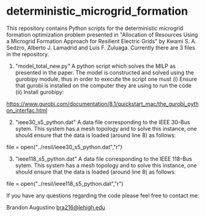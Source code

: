 # deterministic_microgrid_formation
This repository contains Python scripts for the deterministic microgrid formation optimization problem presented in "Allocation of Resources Using a Microgrid Formation Approach for Resilient Electric Grids" by Kwami S. A. Sedzro, Alberto J. Lamadrid and Luis F. Zuluaga. Currently there are 3 files in the repository. 

1) "model_total_new.py" A python script which solves the MILP as presented in the paper. The model is constructed and solved using the gurobipy module, thus in order to execute the script one must (i) Ensure that gurobi is installed on the computer they are using to run the code (ii) Install gurobipy: 

https://www.gurobi.com/documentation/8.1/quickstart_mac/the_gurobi_python_interfac.html

2) "ieee30_s5_python.dat" A data file corresponding to the IEEE 30-Bus sytem. This system has a mesh topology and to solve this instance, one should ensure that the data is loaded (around line 8) as follows:

file = open("../resil/ieee30_s5_python.dat","r")

3) "ieee118_s5_python.dat" A data file corresponding to the IEEE 118-Bus sytem. This system has a mesh topology and to solve this instance, one should ensure that the data is loaded (around line 8) as follows:

file = open("../resil/ieee118_s5_python.dat","r")

If you have any questions regarding the code please feel free to contact me:

Brandon Augustino
bra216@lehigh.edu
